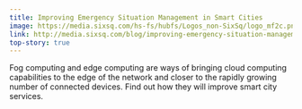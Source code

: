 ```yaml
---
title: Improving Emergency Situation Management in Smart Cities
image: https://media.sixsq.com/hs-fs/hubfs/Logos_non-SixSq/logo_mf2c.png?width=312&name=logo_mf2c.png
link: http://media.sixsq.com/blog/improving-emergency-situation-management-smart-cities
top-story: true
---
```


Fog computing and edge computing are ways of bringing cloud computing capabilities to the edge of the network and closer to the rapidly growing number of connected devices. Find out how they will improve smart city services. 
